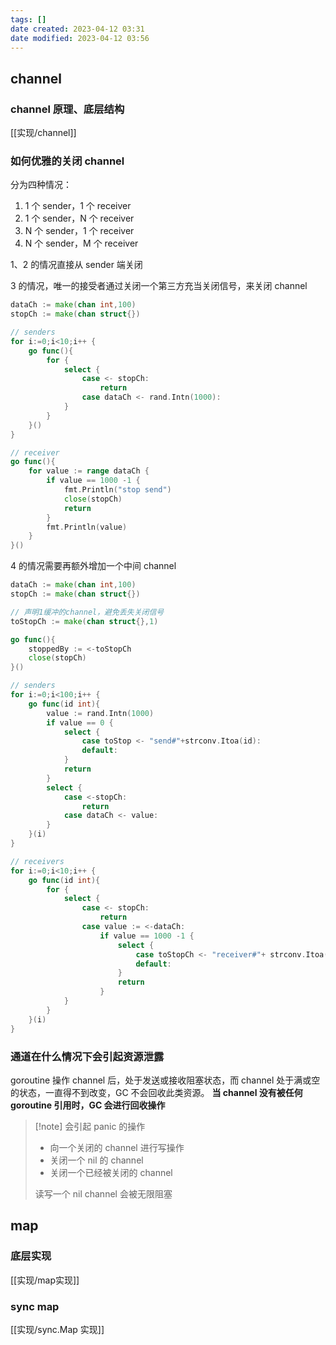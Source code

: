 ```yaml
---
tags: []
date created: 2023-04-12 03:31
date modified: 2023-04-12 03:56
---
```


## channel

### channel 原理、底层结构

[[实现/channel]]

### 如何优雅的关闭 channel

分为四种情况：
1. 1 个 sender，1 个 receiver
2. 1 个 sender，N 个 receiver
3. N 个 sender，1 个 receiver
4. N 个 sender，M 个 receiver

1、2 的情况直接从 sender 端关闭

3 的情况，唯一的接受者通过关闭一个第三方充当关闭信号，来关闭 channel
```go
dataCh := make(chan int,100)
stopCh := make(chan struct{})

// senders
for i:=0;i<10;i++ {
	go func(){
		for {
			select {
				case <- stopCh:
					return
				case dataCh <- rand.Intn(1000):
			}
		}
	}()
}

// receiver
go func(){
	for value := range dataCh {
		if value == 1000 -1 {
			fmt.Println("stop send")
			close(stopCh)
			return
		}
		fmt.Println(value)
	}
}()
```

4 的情况需要再额外增加一个中间 channel
```go
dataCh := make(chan int,100)
stopCh := make(chan struct{})

// 声明1缓冲的channel，避免丢失关闭信号
toStopCh := make(chan struct{},1)

go func(){
	stoppedBy := <-toStopCh
	close(stopCh)
}()

// senders
for i:=0;i<100;i++ {
	go func(id int){
		value := rand.Intn(1000)
		if value == 0 {
			select {
				case toStop <- "send#"+strconv.Itoa(id):
				default:
			}
			return
		}
		select {
			case <-stopCh:
				return
			case dataCh <- value:
		}
	}(i)
}

// receivers
for i:=0;i<10;i++ {
	go func(id int){
		for {
			select {
				case <- stopCh:
					return
				case value := <-dataCh:
					if value == 1000 -1 {
						select {
							case toStopCh <- "receiver#"+ strconv.Itoa(id):
							default:
						}
						return
					}
			}
		}
	}(i)
}
```

### 通道在什么情况下会引起资源泄露

goroutine 操作 channel 后，处于发送或接收阻塞状态，而 channel 处于满或空的状态，一直得不到改变，GC 不会回收此类资源。
**当 channel 没有被任何 goroutine 引用时，GC 会进行回收操作**

>[!note] 会引起 panic 的操作
> - 向一个关闭的 channel 进行写操作
> - 关闭一个 nil 的 channel
> - 关闭一个已经被关闭的 channel
> 
> 读写一个 nil channel 会被无限阻塞

## map

### 底层实现

[[实现/map实现]]

### sync map

[[实现/sync.Map 实现]]
